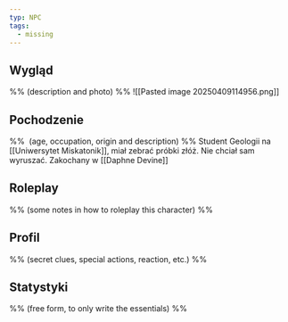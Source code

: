 ```yaml
---
typ: NPC
tags:
  - missing
---
```


## Wygląd
%% (description and photo) %%
![[Pasted image 20250409114956.png]]

## Pochodzenie
%%  (age, occupation, origin and description) %%
Student Geologii na [[Uniwersytet Miskatonik]], miał zebrać próbki złóż. Nie chciał sam wyruszać. 
Zakochany w [[Daphne Devine]]

## Roleplay
%% (some notes in how to roleplay this character) %%

## Profil
%% (secret clues, special actions, reaction, etc.) %%

## Statystyki
%% (free form, to only write the essentials) %%




